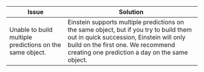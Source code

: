 | Issue | Solution |
| --- | --- |
| Unable to build multiple predictions on the same object. | Einstein supports multiple predictions on the same object, but if you try to build them out in quick succession, Einstein will only build on the first one. We recommend creating one prediction a day on the same object. |
